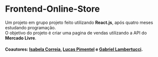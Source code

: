 # Frontend-Online-Store

<p>
   Um projeto em grupo projeto feito utilizando <b>React.js</b>, após quatro meses estudando programação.
   <br>O objetivo do projeto é criar uma pagina de vendas utilizando a API do <b>Mercado Livre</b>.
</p>

<h4> Coautores: <a href="https://github.com/IsaCorreia">Isabela Correia</a>, <a href="https://github.com/lucasmpimentel">Lucas Pimentel</a> e <a href="https://github.com/Gabriel-Lambertucci">Gabriel Lambertucci</a>.</h4>
